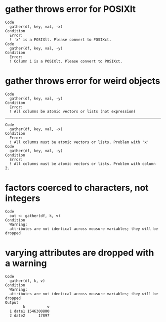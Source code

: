 # gather throws error for POSIXlt

    Code
      gather(df, key, val, -x)
    Condition
      Error:
      ! 'x' is a POSIXlt. Please convert to POSIXct.
    Code
      gather(df, key, val, -y)
    Condition
      Error:
      ! Column 1 is a POSIXlt. Please convert to POSIXct.

# gather throws error for weird objects

    Code
      gather(df, key, val, -y)
    Condition
      Error:
      ! All columns be atomic vectors or lists (not expression)

---

    Code
      gather(df, key, val, -x)
    Condition
      Error:
      ! All columns must be atomic vectors or lists. Problem with 'x'
    Code
      gather(df, key, val, -y)
    Condition
      Error:
      ! All columns must be atomic vectors or lists. Problem with column 2.

# factors coerced to characters, not integers

    Code
      out <- gather(df, k, v)
    Condition
      Warning:
      attributes are not identical across measure variables; they will be dropped

# varying attributes are dropped with a warning

    Code
      gather(df, k, v)
    Condition
      Warning:
      attributes are not identical across measure variables; they will be dropped
    Output
            k          v
      1 date1 1546300800
      2 date2      17897

